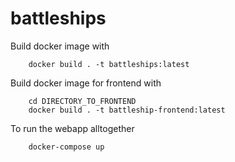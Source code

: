 # battleships

Build docker image with
```
    docker build . -t battleships:latest
```

Build docker image for frontend with
```
    cd DIRECTORY_TO_FRONTEND
    docker build . -t battleship-frontend:latest
```

To run the webapp alltogether
```
    docker-compose up
```
